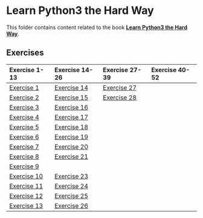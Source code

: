 # Learn Python3 the Hard Way

This folder contains content related to the book [**Learn Python3 the Hard Way**](https://learnpythonthehardway.org/).

## Exercises
|Exercise 1-13                |Exercise 14-26               |Exercise 27-39               |Exercise 40-52|
|:----------------------------|:----------------------------|:----------------------------|:-------------|
|[Exercise 1](part_1/ex01.md) |[Exercise 14](part_2/ex14.md)|[Exercise 27](part_3/ex27.md)||
|[Exercise 2](part_1/ex02.md) |[Exercise 15](part_2/ex15.md)|[Exercise 28](part_3/ex28.md)||
|[Exercise 3](part_1/ex03.md) |[Exercise 16](part_2/ex16.md)|||
|[Exercise 4](part_1/ex04.md) |[Exercise 17](part_2/ex17.md)|||
|[Exercise 5](part_1/ex05.md) |[Exercise 18](part_2/ex18.md)|||
|[Exercise 6](part_1/ex06.md) |[Exercise 19](part_2/ex19.md)|||
|[Exercise 7](part_1/ex07.md) |[Exercise 20](part_2/ex20.md)|||
|[Exercise 8](part_1/ex08.md) |[Exercise 21](part_2/ex21.md)|||
|[Exercise 9](part_1/ex09.md) ||||
|[Exercise 10](part_1/ex10.md)|[Exercise 23](part_2/ex23.md)|||
|[Exercise 11](part_1/ex11.md)|[Exercise 24](part_2/ex24.md)|||
|[Exercise 12](part_1/ex12.md)|[Exercise 25](part_2/ex25.md)|||
|[Exercise 13](part_1/ex13.md)|[Exercise 26](part_2/ex26.md)|||